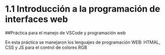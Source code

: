 # 1.1   Introducción a la programación de interfaces web

##Práctica para el manejo de VSCode y programación web

En esta práctica se manejaron los lenguajes de programación  WEB: HTMAL, CSS y JS para el control de colores RGB
